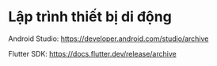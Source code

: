 # Lập trình thiết bị di động

Android Studio: https://developer.android.com/studio/archive

Flutter SDK: https://docs.flutter.dev/release/archive
